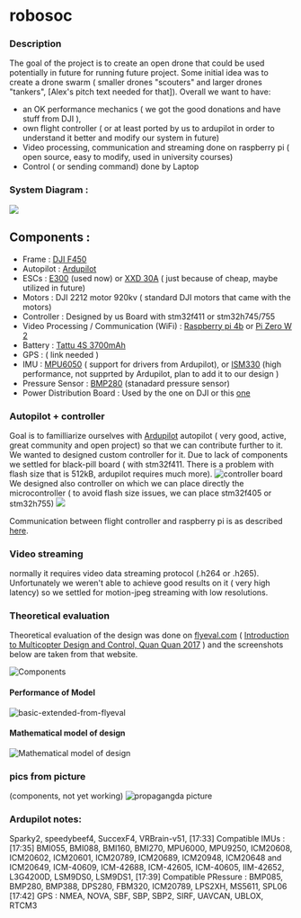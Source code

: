 # robosoc

### Description
The goal of the project is to create an open drone that could be used potentially in future for running future project. Some initial idea was to create a drone swarm ( smaller drones "scouters" and larger drones "tankers", [Alex's pitch text needed for that]). Overall we want to have: 
- an OK performance mechanics ( we got the good donations and have stuff from DJI ), 
- own flight controller ( or at least ported by us to ardupilot in order to understand it better and modify our system in future)
- Video processing, communication and streaming done on raspberry pi ( open source, easy to modify, used in university courses)
- Control ( or sending command) done by Laptop

### System Diagram :
![](Diagrams/system.png)


## Components :
- Frame : [DJI F450](https://www.unmannedtechshop.co.uk/product/f450-quadcopter-frame-with-integrated-pdb/) 
- Autopilot : [Ardupilot](https://ardupilot.org/)
- ESCs : [E300](https://www.dji.com/uk/e300) (used now) or [XXD 30A](https://uk.banggood.com/Wholesale-XXD-HW30A-30A-Brushless-Motor-ESC-For-Airplane-Quadcopter-p-50621.html?utm_source=googleshopping&utm_medium=cpc_organic&gmcCountry=GB&utm_content=minha&utm_campaign=minha-gbg-en-pc&currency=GBP&cur_warehouse=CN&createTmp=1&utm_source=googleshopping&utm_medium=cpc_us&utm_content=jeff&utm_campaign=jeff-co-pla-all-11sale-uk-211021&ad_id=554630521428&gclid=CjwKCAjwrqqSBhBbEiwAlQeqGvUba-68dGHQIvDt9tkU8KaKOyWThmB51lSY50i6YMVbNij9YVvPQBoCxCkQAvD_BwE) ( just because of cheap, maybe utilized in future)
- Motors : DJI 2212 motor 920kv ( standard DJI motors that came with the motors)
- Controller : Designed by us Board with stm32f411 or stm32h745/755 
- Video Processing / Communication (WiFi) : [Raspberry pi 4b](https://www.raspberrypi.com/products/raspberry-pi-4-model-b/) or [Pi Zero W 2](https://www.raspberrypi.com/products/raspberry-pi-zero-2-w/)
- Battery : [Tattu 4S 3700mAh](https://www.unmannedtechshop.co.uk/product/tattu-3700mah-45c-4s1p-lipo/)
- GPS : ( link needed ) 
- IMU : [MPU6050](https://invensense.tdk.com/products/motion-tracking/6-axis/mpu-6050/) ( support for drivers from Ardupilot), or [ISM330](https://estore.st.com/en/ism330dhcxtr-cpn.html) (high performance, not supprted by Ardupilot, plan to add it to our design )
- Pressure Sensor : [BMP280](https://www.bosch-sensortec.com/products/environmental-sensors/pressure-sensors/bmp280/) (stanadard pressure sensor)
- Power Distribution Board : Used by the one on DJI or this [one](https://www.unmannedtechshop.co.uk/product/power-distribution-board-with-led-voltage-regulator/)



### Autopilot + controller
Goal is to familliarize ourselves with [Ardupilot](https://ardupilot.org/) autopilot ( very good, active, great community and open project) so that we can contribute further to it. We wanted to designed custom controller for it. Due to lack of components we settled for black-pill board ( with stm32f411. There is a problem with flash size that is 512kB, ardupilot requires much more). 
![controller board](images/flight-controller.jpg)
We designed also controller on which we can place directly the microcontroller ( to avoid flash size issues, we can place stm32f405 or stm32h755)
![](images/flight-controller2.jpg)

Communication between flight controller and raspberry pi is as described [here](https://ardupilot.org/dev/docs/raspberry-pi-via-mavlink.html).

### Video streaming
normally it requires video data streaming protocol (.h264 or .h265). Unfortunately we weren't able to achieve good results on it ( very high latency) so we settled for motion-jpeg streaming with low resolutions. 


### Theoretical evaluation 
Theoretical evaluation of the design was done on [flyeval.com](flyeval.com) ( [Introduction to Multicopter Design and Control, Quan Quan 2017](https://link.springer.com/book/10.1007/978-981-10-3382-7) ) and the screenshots below are taken from that website. 

![Components](Diagrams/components.png)

#### Performance of Model
![basic-extended-from-flyeval](Diagrams/basic-extended-from-flyeval.png)

#### Mathematical model of design
![Mathematical model of design](Diagrams/model.png)


### pics from picture
(components, not yet working)
![propagangda picture](images/propaganda-picture.jpg)


### Ardupilot notes: 
Sparky2, speedybeef4, SuccexF4, VRBrain-v51,
[17:33]
Compatible IMUs :
[17:35]
BMI055, BMI088, BMI160, BMI270, MPU6000, MPU9250,  ICM20608, ICM20602, ICM20601, ICM20789, ICM20689,  ICM20948, ICM20648 and ICM20649, ICM-40609, ICM-42688, ICM-42605, ICM-40605, IIM-42652, L3G4200D, LSM9DS0, LSM9DS1,
[17:39]
Compatible PRessure : BMP085, BMP280, BMP388, DPS280, FBM320, ICM20789, LPS2XH, MS5611,  SPL06
[17:42]
GPS : NMEA, NOVA, SBF, SBP, SBP2, SIRF, UAVCAN, UBLOX, RTCM3
